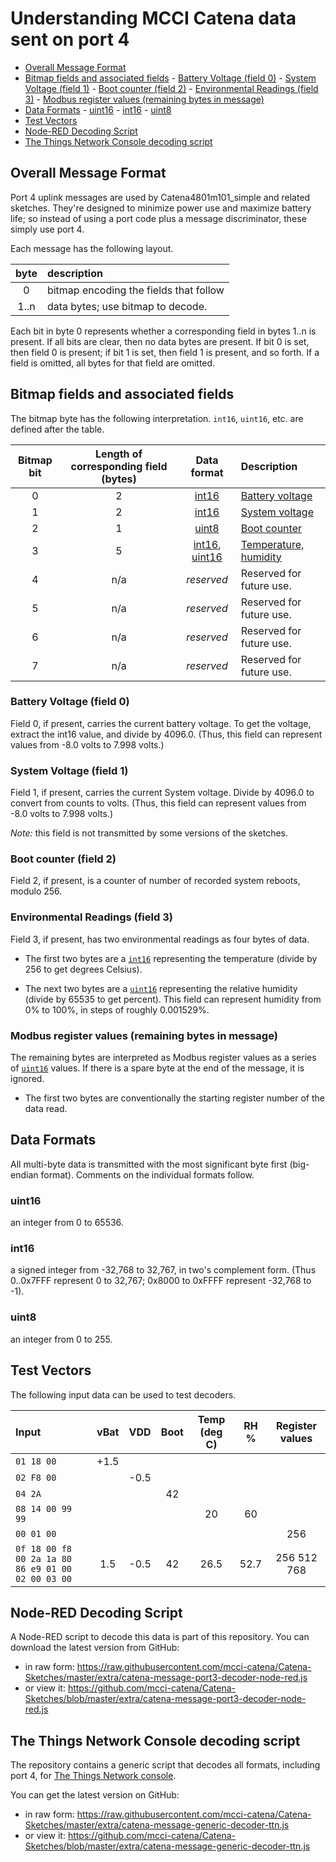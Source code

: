 # Understanding MCCI Catena data sent on port 4

<!-- TOC depthFrom:2 updateOnSave:true -->

- [Overall Message Format](#overall-message-format)
- [Bitmap fields and associated fields](#bitmap-fields-and-associated-fields)
        - [Battery Voltage (field 0)](#battery-voltage-field-0)
        - [System Voltage (field 1)](#system-voltage-field-1)
        - [Boot counter (field 2)](#boot-counter-field-2)
        - [Environmental Readings (field 3)](#environmental-readings-field-3)
        - [Modbus register values (remaining bytes in message)](#modbus-register-values-remaining-bytes-in-message)
- [Data Formats](#data-formats)
        - [uint16](#uint16)
        - [int16](#int16)
        - [uint8](#uint8)
- [Test Vectors](#test-vectors)
- [Node-RED Decoding Script](#node-red-decoding-script)
- [The Things Network Console decoding script](#the-things-network-console-decoding-script)

<!-- /TOC -->

## Overall Message Format

Port 4 uplink messages are used by Catena4801m101_simple and related sketches. They're designed to minimize power use and maximize battery life; so instead of using a port code plus a message discriminator, these simply use port 4.

Each message has the following layout.

byte | description
:---:|:---
0 | bitmap encoding the fields that follow
1..n | data bytes; use bitmap to decode.

Each bit in byte 0 represents whether a corresponding field in bytes 1..n is present. If all bits are clear, then no data bytes are present. If bit 0 is set, then field 0 is present; if bit 1 is set, then field 1 is present, and so forth. If a field is omitted, all bytes for that field are omitted.

## Bitmap fields and associated fields

The bitmap byte has the following interpretation. `int16`, `uint16`, etc. are defined after the table.

Bitmap bit | Length of corresponding field (bytes) | Data format |Description
:---:|:---:|:---:|:----
0 | 2 | [int16](#int16) | [Battery voltage](#battery-voltage-field-0)
1 | 2 | [int16](#int16) | [System voltage](#sys-voltage-field-1)
2 | 1 | [uint8](#uint8) | [Boot counter](#boot-counter-field-2)
3 | 5 | [int16](#int16), [uint16](#uint16) | [Temperature, humidity](environmental-readings-field-3)
4 | n/a | _reserved_ | Reserved for future use.
5 | n/a | _reserved_ | Reserved for future use.
6 | n/a | _reserved_ | Reserved for future use.
7 | n/a | _reserved_ | Reserved for future use.

### Battery Voltage (field 0)

Field 0, if present, carries the current battery voltage. To get the voltage, extract the int16 value, and divide by 4096.0. (Thus, this field can represent values from -8.0 volts to 7.998 volts.)

### System Voltage (field 1)

Field 1, if present, carries the current System voltage. Divide by 4096.0 to convert from counts to volts. (Thus, this field can represent values from -8.0 volts to 7.998 volts.)

_Note:_ this field is not transmitted by some versions of the sketches.

### Boot counter (field 2)

Field 2, if present, is a counter of number of recorded system reboots, modulo 256.

### Environmental Readings (field 3)

Field 3, if present, has two environmental readings as four bytes of data.

- The first two bytes are a [`int16`](#int16) representing the temperature (divide by 256 to get degrees Celsius).

- The next two bytes are a [`uint16`](#uint16) representing the relative humidity (divide by 65535 to get percent). This field can represent humidity from 0% to 100%, in steps of roughly 0.001529%.

### Modbus register values (remaining bytes in message)

The remaining bytes are interpreted as Modbus register values as a series of [`uint16`](#uint16) values. If there is a spare byte at the end of the message, it is ignored.

- The first two bytes are conventionally the starting register number of the data read.

## Data Formats

All multi-byte data is transmitted with the most significant byte first (big-endian format).  Comments on the individual formats follow.

### uint16

an integer from 0 to 65536.

### int16

a signed integer from -32,768 to 32,767, in two's complement form. (Thus 0..0x7FFF represent 0 to 32,767; 0x8000 to 0xFFFF represent -32,768 to -1).

### uint8

an integer from 0 to 255.

## Test Vectors

The following input data can be used to test decoders.

|Input        | vBat | VDD  | Boot | Temp (deg C) | RH % |  Register values |
|:------------|:----:|:----:|:----:|:------------:|:----:|:----------------:|
| `01 18 00`  | +1.5 |      |      |              |      |                  |
| `02 F8 00`  |      | -0.5 |      |              |      |                  |
| `04 2A`     |      |      |  42  |              |      |                  |
| `08 14 00 99 99` | |      |      |     20       |  60  |                  |
| `00 01 00`  |      |      |      |              |      | 256              |
| `0f 18 00 f8 00 2a 1a 80 86 e9 01 00 02 00 03 00` |  1.5 | -0.5 | 42 | 26.5 | 52.7 | 256 512 768 |

## Node-RED Decoding Script

A Node-RED script to decode this data is part of this repository. You can download the latest version from GitHub:

- in raw form: https://raw.githubusercontent.com/mcci-catena/Catena-Sketches/master/extra/catena-message-port3-decoder-node-red.js
- or view it: https://github.com/mcci-catena/Catena-Sketches/blob/master/extra/catena-message-port3-decoder-node-red.js

## The Things Network Console decoding script

The repository contains a generic script that decodes all formats, including port 4, for [The Things Network console](https://console.thethingsnetwork.org).

You can get the latest version on GitHub:

- in raw form: https://raw.githubusercontent.com/mcci-catena/Catena-Sketches/master/extra/catena-message-generic-decoder-ttn.js
- or view it: https://github.com/mcci-catena/Catena-Sketches/blob/master/extra/catena-message-generic-decoder-ttn.js
